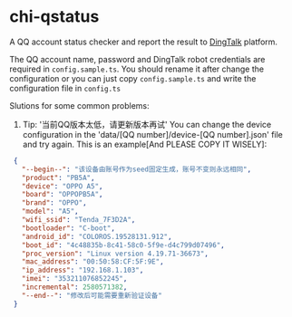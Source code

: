 # chi-qstatus

A QQ account status checker and report the result to [DingTalk](https://dingtalk.com/) platform.

The QQ account name, password and DingTalk robot credentials are required in `config.sample.ts`.
You should rename it after change the configuration or you can just copy `config.sample.ts` and write the configuration file in `config.ts`

Slutions for some common problems:

1. Tip: '当前QQ版本太低，请更新版本再试'
 You can change the device configuration in the 'data/[QQ number]/device-[QQ number].json' file and try again.
 This is an example[And PLEASE COPY IT WISELY]:
 ```json
  {
    "--begin--": "该设备由账号作为seed固定生成，账号不变则永远相同",
    "product": "PB5A",
    "device": "OPPO A5",
    "board": "OPPOPB5A",
    "brand": "OPPO",
    "model": "A5",
    "wifi_ssid": "Tenda_7F3D2A",
    "bootloader": "C-boot",
    "android_id": "COLOROS.19528131.912",
    "boot_id": "4c48835b-8c41-58c0-5f9e-d4c799d07496",
    "proc_version": "Linux version 4.19.71-36673",
    "mac_address": "00:50:58:CF:5F:9E",
    "ip_address": "192.168.1.103",
    "imei": "353211076852245",
    "incremental": 2580571382,
    "--end--": "修改后可能需要重新验证设备"
  }
  ```

